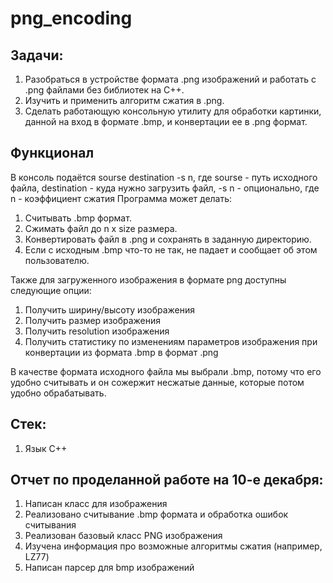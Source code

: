 # png_encoding
## Задачи:
1. Разобраться в устройстве формата .png изображений и работать с .png файлами без библиотек на С++.
2. Изучить и применить алгоритм сжатия в .png.
3. Сделать работающую консольную утилиту для обработки картинки, данной на вход в формате .bmp, и конвертации ее в .png формат.

## Функционал
В консоль подаётся sourse destination -s n, где sourse - путь исходного файла, destination - куда нужно загрузить файл, -s n - опционально, где n - коэффициент сжатия
Программа может делать:
 1. Считывать .bmp формат.
 2. Сжимать файл до n x size размера.
 3. Конвертировать файл в .png и сохранять в заданную директорию.
 4. Если с исходным .bmp что-то не так, не падает и сообщает об этом пользователю.

Также для загруженного изображения в формате png доступны следующие опции:
1. Получить ширину/высоту изображения
2. Получить размер изображения
3. Получить resolution изображения
4. Получить статистику по изменениям параметров изображения при конвертации из формата .bmp в формат .png

В качестве формата исходного файла мы выбрали .bmp, потому что его удобно считывать и он сожержит несжатые данные, которые потом удобно обрабатывать.

## Стек:
1. Язык C++

## Отчет по проделанной работе на 10-е декабря:
1. Написан класс для изображения
2. Реализовано считывание .bmp формата и обработка ошибок считывания
3. Реализован базовый класс PNG изображения
4. Изучена информация про возможные алгоритмы сжатия (например, LZ77)
5. Написан парсер для bmp изображений
